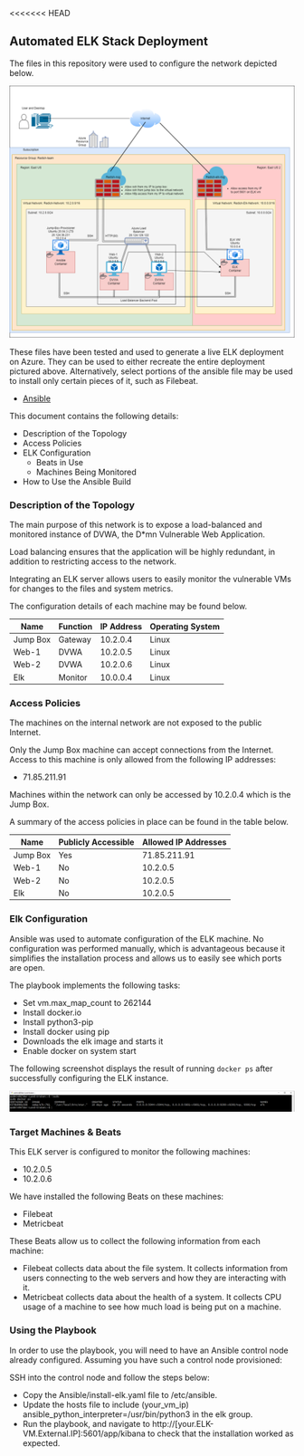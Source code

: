 <<<<<<< HEAD
## Automated ELK Stack Deployment

The files in this repository were used to configure the network depicted below.

![TODO: Update the path with the name of your diagram](Images/Network_diagram.png)

These files have been tested and used to generate a live ELK deployment on Azure. They can be used to either recreate the entire deployment pictured above. Alternatively, select portions of the ansible file may be used to install only certain pieces of it, such as Filebeat.

- [Ansible](https://github.com/Silvenore/Fundamentals/tree/main/Ansible)

This document contains the following details:
- Description of the Topology
- Access Policies
- ELK Configuration
  - Beats in Use
  - Machines Being Monitored
- How to Use the Ansible Build


### Description of the Topology

The main purpose of this network is to expose a load-balanced and monitored instance of DVWA, the D*mn Vulnerable Web Application.

Load balancing ensures that the application will be highly redundant, in addition to restricting access to the network.

Integrating an ELK server allows users to easily monitor the vulnerable VMs for changes to the files and system metrics.

The configuration details of each machine may be found below.

| Name     | Function | IP Address | Operating System |
|----------|----------|------------|------------------|
| Jump Box | Gateway  | 10.2.0.4   | Linux            |
| Web-1    | DVWA     | 10.2.0.5   | Linux            |
| Web-2    | DVWA     | 10.2.0.6   | Linux            |
| Elk      | Monitor  | 10.0.0.4   | Linux            |

### Access Policies

The machines on the internal network are not exposed to the public Internet. 

Only the Jump Box machine can accept connections from the Internet. Access to this machine is only allowed from the following IP addresses:
- 71.85.211.91

Machines within the network can only be accessed by 10.2.0.4 which is the Jump Box.

A summary of the access policies in place can be found in the table below.

| Name     | Publicly Accessible | Allowed IP Addresses |
|----------|---------------------|----------------------|
| Jump Box | Yes                 | 71.85.211.91         |
| Web-1    | No                  | 10.2.0.5             |
| Web-2    | No                  | 10.2.0.5             |
| Elk      | No                  | 10.2.0.5             |

### Elk Configuration

Ansible was used to automate configuration of the ELK machine. No configuration was performed manually, which is advantageous because it simplifies the installation process and allows us to easily see which ports are open.  

The playbook implements the following tasks:
- Set vm.max_map_count to 262144
- Install docker.io
- Install python3-pip
- Install docker using pip
- Downloads the elk image and starts it
- Enable docker on system start

The following screenshot displays the result of running `docker ps` after successfully configuring the ELK instance.

![TODO: Update the path with the name of your screenshot of docker ps output](Images/docker_ps_output.png)

### Target Machines & Beats
This ELK server is configured to monitor the following machines:
- 10.2.0.5
- 10.2.0.6

We have installed the following Beats on these machines:
- Filebeat
- Metricbeat

These Beats allow us to collect the following information from each machine:
- Filebeat collects data about the file system. It collects information from users connecting to the web servers and how they are interacting with it.
- Metricbeat collects data about the health of a system. It collects CPU usage of a machine to see how much load is being put on a machine. 


### Using the Playbook
In order to use the playbook, you will need to have an Ansible control node already configured. Assuming you have such a control node provisioned: 

SSH into the control node and follow the steps below:
- Copy the Ansible/install-elk.yaml file to /etc/ansible.
- Update the hosts file to include (your_vm_ip) ansible_python_interpreter=/usr/bin/python3 in the elk group.
- Run the playbook, and navigate to http://[your.ELK-VM.External.IP]:5601/app/kibana to check that the installation worked as expected.
